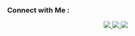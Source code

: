 <!-- <h3 align="center">
  Welcome to WALAA ALI's profile!
  <img src="https://media.giphy.com/media/hvRJCLFzcasrR4ia7z/giphy.gif" width="28">
</h3>-->

<!-- Typing SVG by DenverCoder1 - https://github.com/DenverCoder1/readme-typing-svg -->
<!--  <p align="center">
  <a href="https://github.com/DenverCoder1/readme-typing-svg"><img src="https://readme-typing-svg.herokuapp.com/?lines=Front-End%20Developer..;Every%20Day%20can%20be%20Start..&font=Fira%20Code&center=true&width=440&height=45&color=f75c7e&vCenter=true&size=22"></a>
</p>-->



<!-- 
🚀 **About Me:**
- 👨‍💻 As a CS student, I'm constantly learning and exploring new technologies to improve my skills.
- 💬 Ask me about my experience with Html, Css, JavaScript, or anything related to web development.
- 👨‍💻 Check out my portfolio at [https://github.com/Walaaali782/](https://github.com/Walaaali782/) to see some of the projects I've worked on.-->


### Connect with Me :

<div align="center">
  <a href="https://www.linkedin.com/in/walaa-ali-1ba731247?utm_source=share&utm_campaign=share_via&utm_content=profile&utm_medium=android_app/" target="_blank">
    <img src="https://img.shields.io/badge/-WALAA-0077B5?style=for-the-badge&logo=Linkedin&logoColor=white"/>
  </a>
   <a href="t.me/WALAA782/" target="_blank">
    <img src="https://img.shields.io/badge/WALAA-0077B5?style=for-the-badge&logo=Telegram&logoColor=white"/>
  </a> 
  <a href="https://www.facebook.com/profile.php?id=100034965489710/" target="_blank">
    <img src="https://img.shields.io/badge/-WALAA-0077B5?style=for-the-badge&logo=facebook&logoColor=white"/>
  </a>

</div>
<!-- 
# 💻 Tech Stack:

![C++](https://img.shields.io/badge/c++-%2300599C.svg?style=flat&logo=c%2B%2B&logoColor=white)
![Python](https://img.shields.io/badge/python-3670A0?style=flat&logo=python&logoColor=ffdd54)
![HTML5](https://img.shields.io/badge/html5-%23E34F26.svg?style=flat&logo=html5&logoColor=white)
![CSS3](https://img.shields.io/badge/css3-%231572B6.svg?style=flat&logo=css3&logoColor=white)
![JavaScript](https://img.shields.io/badge/javascript-%23323330.svg?style=flat&logo=javascript&logoColor=%23F7DF1E)
![TypeScript](https://img.shields.io/badge/typescript-%23007ACC.svg?style=flat&logo=typescript&logoColor=white)
![Bootstrap](https://img.shields.io/badge/bootstrap-%238511FA.svg?style=flat&logo=bootstrap&logoColor=white)
![jQuery](https://img.shields.io/badge/jquery-%230769AD.svg?style=flat&logo=jquery&logoColor=white)
![SASS](https://img.shields.io/badge/SASS-hotpink.svg?style=flat&logo=SASS&logoColor=white)
![React](https://img.shields.io/badge/react-%2320232a.svg?style=flat&logo=react&logoColor=%2361DAFB)

![Figma](https://img.shields.io/badge/figma-%23F24E1E.svg?style=flat&logo=figma&logoColor=white)

-->




# 📊 GitHub Stats:

<div align="center">
  <a href="https://komarev.com/ghpvc/?username=Walaaali782&style=for-the-badge">
    <img src="https://komarev.com/ghpvc/?username=walaaali782&style=for-the-badge";>
  </a>
  <br/>
  <br/>
      
  <img src="https://streak-stats.demolab.com?user=walaaali782&locale=en&mode=daily&theme=dark&hide_border=false&border_radius=5&order=3" height="220" alt="streak graph"  />
  <br/>
  <br/>
  <img src="https://github-readme-stats.vercel.app/api?username=walaaali782&hide_title=false&hide_rank=false&show_icons=true&include_all_commits=false&count_private=true&disable_animations=false&theme=dark&locale=en&hide_border=false" height="200" alt="stats graph"  />
  <br/>
  <br/>
  <img src="https://github-readme-stats.vercel.app/api/top-langs?username=walaaali782&locale=en&hide_title=false&layout=compact&card_width=320&langs_count=5&theme=dracula&hide_border=false" height="200" alt="languages graph"  />
</div>

